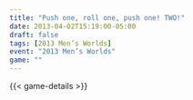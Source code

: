 ```yaml
---
title: "Push one, roll one, push one! TWO!"
date: 2013-04-02T15:19:00-05:00
draft: false
tags: [2013 Men’s Worlds]
event: "2013 Men’s Worlds"
game: ""
---
```

{{< game-details >}}
<!--more--> 